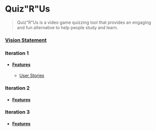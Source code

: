# Quiz"R"Us

> Quiz"R"Us is a video game quizzing tool that provides an engaging and fun alternative to help people study and learn.

### [Vision Statement](https://code.cs.umanitoba.ca/comp3350-winter2025/a02-g11-realengineers/-/blob/main/docs/VisionStatement.md)

### Iteration 1

- #### [Features](https://code.cs.umanitoba.ca/comp3350-winter2025/a02-g11-realengineers/-/issues/?sort=created_date&state=opened&label_name%5B%5D=Feature&milestone_title=Iteration%201&first_page_size=20)
    - [User Stories](https://code.cs.umanitoba.ca/comp3350-winter2025/a02-g11-realengineers/-/issues/?sort=created_date&state=opened&milestone_title=Iteration%201&label_name%5B%5D=User%20Story&first_page_size=20)

### Iteration 2

- #### [Features](https://code.cs.umanitoba.ca/comp3350-winter2025/a02-g11-realengineers/-/issues/?sort=created_date&state=opened&label_name%5B%5D=Feature&milestone_title=Iteration%202&first_page_size=20)

### Iteration 3

- #### [Features](https://code.cs.umanitoba.ca/comp3350-winter2025/a02-g11-realengineers/-/issues/?sort=created_date&state=opened&label_name%5B%5D=Feature&milestone_title=Iteration%203&first_page_size=20)
